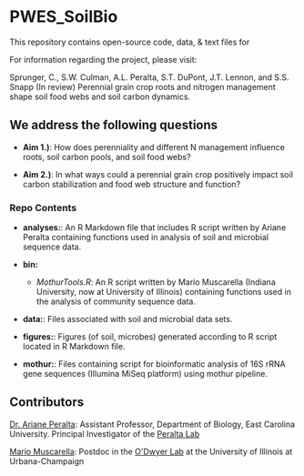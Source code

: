 # PWES_SoilBio

This repository contains open-source code, data, & text files for 

For information regarding the project, please visit: 

Sprunger, C., S.W. Culman, A.L. Peralta, S.T. DuPont, J.T. Lennon, and S.S. Snapp (In review) Perennial grain crop roots and nitrogen management shape soil food webs and soil carbon dynamics.

## We address the following questions

* **Aim 1.)**: How does perenniality and different N management influence roots, soil carbon pools, and soil food webs?

* **Aim 2.)**: In what ways could a perennial grain crop positively impact soil carbon stabilization and food web structure and function?


### Repo Contents

* **analyses:**: An R Markdown file that includes R script written by Ariane Peralta containing functions used in analysis of soil and microbial sequence data.

* **bin:** 
	* *MothurTools.R*: An R script written by Mario Muscarella (Indiana University, now at University of Illinois) containing functions used in the analysis of community sequence data.

* **data:**: Files associated with soil and microbial data sets. 

* **figures:**: Figures (of soil, microbes) generated according to R script located in R Markdown file.

* **mothur:**: Files containing script for bioinformatic analysis of 16S rRNA gene sequences (Illumina MiSeq platform) using mothur pipeline.

## Contributors

[Dr. Ariane Peralta]( ): Assistant Professor, Department of Biology, East Carolina University. Principal Investigator of the [Peralta Lab](http://www.peraltalab.com)

[Mario Muscarella](http://mmuscarella.github.io/): Postdoc in the [O'Dwyer Lab](https://publish.illinois.edu/odwyerlab/) at the University of Illinois at Urbana-Champaign
